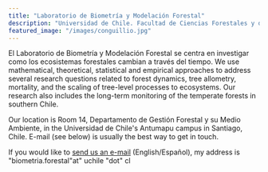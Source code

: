 ```yaml
---
title: "Laboratorio de Biometría y Modelación Forestal"
description: "Universidad de Chile. Facultad de Ciencias Forestales y de la Conservación de la Naturaleza."
featured_image: "/images/conguillio.jpg"
---
```


El Laboratorio de Biometría y Modelación Forestal se centra en investigar como
los ecosistemas forestales cambian a través del tiempo. We use mathematical, theoretical, statistical and empirical approaches to address several research questions related to forest dynamics, tree allometry, mortality, and the scaling of tree-level processes to ecosystems. Our research also includes the long-term monitoring of the temperate forests in southern Chile.

Our location is Room 14, Departamento de Gestión Forestal y su Medio Ambiente, in the Universidad de Chile's Antumapu campus in Santiago, Chile. E-mail (see below) is usually the best way to get in touch.

If you would like to [send us an e-mail](mailto:biometria.forestal@uchile.cl) (English/Español), my address is "biometria.forestal"at" uchile "dot" cl
